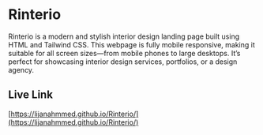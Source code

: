 # Rinterio

Rinterio is a modern and stylish interior design landing page built using HTML and Tailwind CSS. This webpage is fully mobile responsive, making it suitable for all screen sizes—from mobile phones to large desktops.
It’s perfect for showcasing interior design services, portfolios, or a design agency.

## Live Link

[https://lijanahmmed.github.io/Rinterio/](https://lijanahmmed.github.io/Rinterio/)